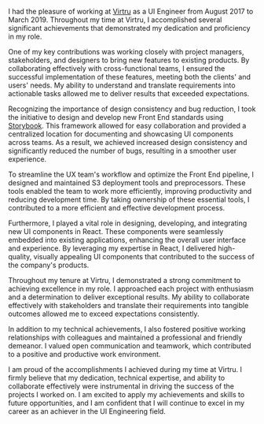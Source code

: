 I had the pleasure of working at [Virtru](https://www.virtru.com) as a UI Engineer from August 2017 to March 2019. Throughout my time at Virtru, I accomplished several significant achievements that demonstrated my dedication and proficiency in my role.

One of my key contributions was working closely with project managers, stakeholders, and designers to bring new features to existing products. By collaborating effectively with cross-functional teams, I ensured the successful implementation of these features, meeting both the clients' and users' needs. My ability to understand and translate requirements into actionable tasks allowed me to deliver results that exceeded expectations.

Recognizing the importance of design consistency and bug reduction, I took the initiative to design and develop new Front End standards using [Storybook](https://storybook.js.org/). This framework allowed for easy collaboration and provided a centralized location for documenting and showcasing UI components across teams. As a result, we achieved increased design consistency and significantly reduced the number of bugs, resulting in a smoother user experience.

To streamline the UX team's workflow and optimize the Front End pipeline, I designed and maintained S3 deployment tools and preprocessors. These tools enabled the team to work more efficiently, improving productivity and reducing development time. By taking ownership of these essential tools, I contributed to a more efficient and effective development process.

Furthermore, I played a vital role in designing, developing, and integrating new UI components in React. These components were seamlessly embedded into existing applications, enhancing the overall user interface and experience. By leveraging my expertise in React, I delivered high-quality, visually appealing UI components that contributed to the success of the company's products.

Throughout my tenure at Virtru, I demonstrated a strong commitment to achieving excellence in my role. I approached each project with enthusiasm and a determination to deliver exceptional results. My ability to collaborate effectively with stakeholders and translate their requirements into tangible outcomes allowed me to exceed expectations consistently.

In addition to my technical achievements, I also fostered positive working relationships with colleagues and maintained a professional and friendly demeanor. I valued open communication and teamwork, which contributed to a positive and productive work environment.

I am proud of the accomplishments I achieved during my time at Virtru. I firmly believe that my dedication, technical expertise, and ability to collaborate effectively were instrumental in driving the success of the projects I worked on. I am excited to apply my achievements and skills to future opportunities, and I am confident that I will continue to excel in my career as an achiever in the UI Engineering field.